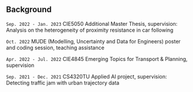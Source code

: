 ## Background

`Sep. 2022 - Jan. 2023`
CIE5050 Additional Master Thesis, supervision: Analysis on the heterogeneity of proximity resistance in car following

`Oct. 2022`
MUDE (Modelling, Uncertainty and Data for Engineers) poster and coding session, teaching assistance

`Apr. 2022 - Jul. 2022`
CIE4845 Emerging Topics for Transport \& Planning, supervision

`Sep. 2021 - Dec. 2021`
CS4320TU Applied AI project, supervision: Detecting traffic jam with urban trajectory data
